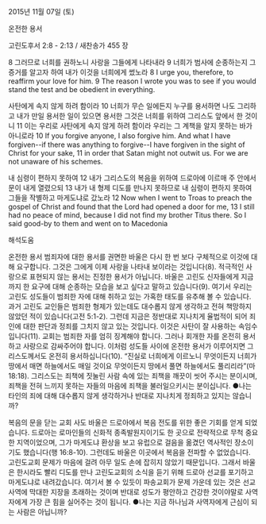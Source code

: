 2015년 11월 07일 (토)

온전한 용서



고린도후서 2:8 - 2:13 / 새찬송가 455 장


8 그러므로 너희를 권하노니 사랑을 그들에게 나타내라 9 너희가 범사에 순종하는지 그 증거를 알고자 하여 내가 이것을 너희에게 썼노라 
8 I urge you, therefore, to reaffirm your love for him. 9 The reason I wrote you was to see if you would stand the test and be obedient in everything. 

사탄에게 속지 않게 하려 함이라
10 너희가 무슨 일에든지 누구를 용서하면 나도 그리하고 내가 만일 용서한 일이 있으면 용서한 그것은 너희를 위하여 그리스도 앞에서 한 것이니 11 이는 우리로 사탄에게 속지 않게 하려 함이라 우리는 그 계책을 알지 못하는 바가 아니로라 
10 If you forgive anyone, I also forgive him. And what I have forgiven--if there was anything to forgive--I have forgiven in the sight of Christ for your sake, 11 in order that Satan might not outwit us. For we are not unaware of his schemes. 

내 심령이 편하지 못하여
12 내가 그리스도의 복음을 위하여 드로아에 이르매 주 안에서 문이 내게 열렸으되 13 내가 내 형제 디도를 만나지 못하므로 내 심령이 편하지 못하여 그들을 작별하고 마게도냐로 갔노라
12 Now when I went to Troas to preach the gospel of Christ and found that the Lord had opened a door for me, 13 I still had no peace of mind, because I did not find my brother Titus there. So I said good-by to them and went on to Macedonia

해석도움





온전한 용서 
범죄자에 대한 용서를 권면한 바울은 다시 한 번 보다 구체적으로 이것에 대해 요구합니다. 그것은 그에게 이제 사랑을 나타내 보이라는 것입니다(8). 적극적인 사랑으로 표현되지 않는 용서는 진정한 용서가 아닙니다. 바울은 고린도 신자들에게 지금까지 한 요구에 대해 순종하는 모습을 보고 싶다고 말하고 있습니다(9). 여기서 우리는 고린도 성도들이 범죄한 자에 대해 취하고 있는 가혹한 태도를 유추해 볼 수 있습니다. 과거 고린도 교인들은 범죄한 형제가 있는데도 대수롭지 않게 생각하고 전혀 책망하지 않았던 적이 있습니다(고전 5:1-2). 그런데 지금은 정반대로 지나치게 율법적이 되어 죄인에 대한 판단과 정죄를 그치지 않고 있는 것입니다. 이것은 사탄이 잘 사용하는 속임수입니다(11). 교회는 범죄한 자를 엄히 징계해야 합니다. 그러나 회개한 자를 온전히 용서하고 사랑으로 감싸주어야 합니다. 이처럼 성도들 사이에 온전한 용서가 이루어지면 그리스도께서도 온전히 용서하십니다(10). “진실로 너희에게 이르노니 무엇이든지 너희가 땅에서 매면 하늘에서도 매일 것이요 무엇이든지 땅에서 풀면 하늘에서도 풀리리라”(마 18:18). 그리스도는 죄책에 짓눌린 사람 속에 있는 죄책을 깨끗이 씻어 주시는
분이시며, 죄책을 전혀 느끼지 못하는 자들의 마음에 죄책을 불러일으키시는 분이십니다.
●나는 타인의 죄에 대해 대수롭지 않게 생각하거나 반대로 지나치게 정죄하고 있지는 않습니까?

복음의 문을 닫는 교회 
사도 바울은 드로아에서 복음 전도를 위한 좋은 기회를 얻게 되었습니다. 드로아는 로마인들의 신화적 종족발원지이기도 한 곳으로 전략적으로 무척 중요한 지역이었으며, 그가 마게도냐 환상을 보고 유럽으로 걸음을 옮겼던 역사적인 장소이기도 했습니다(행 16:8-10). 그런데도 바울은 이곳에서 복음을 전파할 수 없었습니다. 고린도교회 문제가 마음에 걸려 아무 일도 손에 잡히지 않았기 때문입니다. 그래서 바울은 한시라도 빨리 디도를 만나 고린도교회의 소식을 듣기 위해 드로아 선교를 포기하고 마게도냐로 내려갔습니다. 여기서 볼 수 있듯이 파송교회가 문제 가운데 있는 것은 선교사역에 막대한 지장을 초래하는 것이며 반대로 성도가 평안하고 건강한 것이야말로 사역자에게 가장 큰 힘을 실어주는 것이 됩니다.
●나는 지금 하나님과 사역자에게 근심이 되는 사람은 아닙니까?